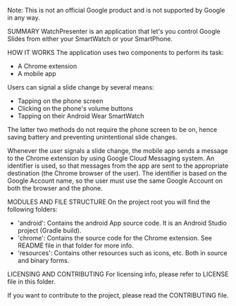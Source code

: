 Note: This is not an official Google product and is not supported by Google in any way.

SUMMARY
WatchPresenter is an application that let's you control Google Slides from either your SmartWatch or your SmartPhone.


HOW IT WORKS
The application uses two components to perform its task:
 - A Chrome extension
 - A mobile app

Users can signal a slide change by several means:

 - Tapping on the phone screen
 - Clicking on the phone's volume buttons
 - Tapping on their Android Wear SmartWatch

The latter two methods do not require the phone screen to be on, hence saving battery and preventing unintentional slide changes.

Whenever the user signals a slide change, the mobile app sends a message to the Chrome extension by using Google Cloud Messaging system. An identifier is used, so that messages from the app are sent to the appropriate destination (the Chrome browser of the user). The identifier is based on the Google Account name, so the user must use the same Google Account on both the browser and the phone.


MODULES AND FILE STRUCTURE
On the project root you will find the following folders:

 - 'android': Contains the android App source code. It is an Android Studio project (Gradle build).
 - 'chrome': Contains the source code for the Chrome extension. See README file in that folder for more info.
 - 'resources': Contains other resources such as icons, etc. Both in source and binary forms.


LICENSING AND CONTRIBUTING
For licensing info, please refer to LICENSE file in this folder.

If you want to contribute to the project, please read the CONTRIBUTING file.